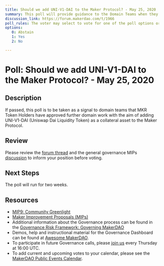 ```yaml
---
title: Should we add UNI-V1-DAI to the Maker Protocol? - May 25, 2020
summary: This poll will provide guidance to the Domain Teams when they onboard additional assets. 
discussion_link: https://forum.makerdao.com/t/1966
poll_rules: The voter may select to vote for one of the poll options or they may elect to abstain from the poll entirely
options:
   0: Abstain
   1: Yes
   2: No

---
```

# Poll: Should we add UNI-V1-DAI to the Maker Protocol? - May 25, 2020

## Description

If passed, this poll is to be taken as a signal to domain teams that MKR Token Holders have approved further domain work with the aim of adding UNI-V1-DAI (Uniswap Dai Liquidity Token) as a collateral asset to the Maker Protocol.

## Review

Please review the [forum thread](https://forum.makerdao.com/t/1966) and the general governance MIPs [discussion](https://forum.makerdao.com/c/MIPs/14) to inform your position before voting.

## Next Steps

The poll will run for two weeks.

## Resources

- [MIP9: Community Greenlight](https://github.com/makerdao/mips/blob/master/MIP9/mip9.md#mip9-community-greenlight)
- [Maker Improvement Proposals (MIPs)](https://github.com/makerdao/mips)
- Additional information about the Governance process can be found in the [Governance Risk Framework: Governing MakerDAO](https://community-development.makerdao.com/governance/governance-risk-framework)
- Demos, help and instructional material for the Governance Dashboard can be found at [Awesome MakerDAO](https://awesome.makerdao.com/#voting).
- To participate in future Governance calls, please [join us](https://community-development.makerdao.com/governance/governance-and-risk-meetings) every Thursday at 16:00 UTC.
- To add current and upcoming votes to your calendar, please see the [MakerDAO Public Events Calendar](https://calendar.google.com/calendar/embed?src=makerdao.com_3efhm2ghipksegl009ktniomdk%40group.calendar.google.com&ctz=America%2FLos_Angeles).
